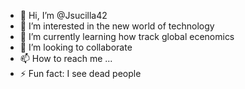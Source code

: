 - 👋 Hi, I’m @Jsucilla42
- 👀 I’m interested in the new world of technology
- 🌱 I’m currently learning how track global ecenomics
- 💞️ I’m looking to collaborate 
- 📫 How to reach me ...
- ⚡ Fun fact: I see dead people

<!---
Jsucilla42/Jsucilla42 is a ✨ special ✨ repository because its `README.md` (this file) appears on your GitHub profile.
You can click the Preview link to take a look at your changes.
--->
